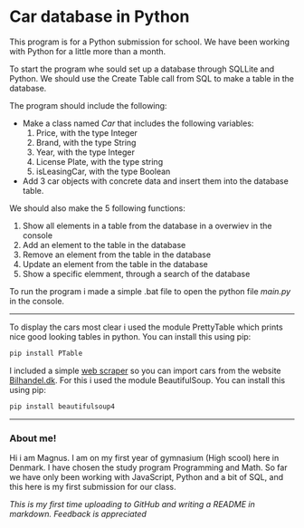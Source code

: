 # Car database in Python

This program is for a Python submission for school. We have been working with Python for a little more than a month.

To start the program whe sould set up a database through SQLLite and Python. We should use the Create Table call from SQL to make a table in the database. 

The program should include the following:
- Make a class named *Car* that includes the following variables:
	1. Price, with the type Integer
	2. Brand, with the type String
	3. Year, with the type Integer
	4. License Plate, with the type string
	5. isLeasingCar, with the type Boolean
- Add 3 car objects with concrete data and insert them into the database table.

We should also make the 5 following functions:
1. Show all elements in a table from the database in a overwiev in the console
2. Add an element to the table in the database
3. Remove an element from the table in the database
4. Update an element from the table in the database
5. Show a specific elemment, through a search of the database


To run the program i made a simple .bat file to open the python file *main.py* in the console.

***

To display the cars most clear i used the module PrettyTable which prints nice good looking tables in python. You can install this using pip:
```python
pip install PTable
```

I included a simple [web scraper](https://en.wikipedia.org/wiki/Web_scraping) so you can import cars from the website [Bilhandel.dk](https://bilhandel.dk/). For this i used the module BeautifulSoup. You can install this using pip:

```python
pip install beautifulsoup4
```

***

### About me!
Hi i am Magnus. I am on my first year of gymnasium (High scool) here in Denmark. I have chosen the study program Programming and Math. So far we have only been working with JavaScript, Python and a bit of SQL, and this here is my first submission for our class.




*This is my first time uploading to GitHub and writing a README in markdown. Feedback is appreciated*
